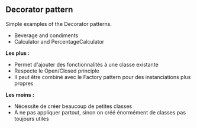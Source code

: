 ## Decorator pattern

Simple examples of the Decorator patterns.
- Beverage and condiments
- Calculator and PercentageCalculator

**Les plus :**
- Permet d'ajouter des fonctionnalités à une classe existante
- Respecte le Open/Closed principle
- Il peut être combiné avec le Factory pattern pour des instanciations plus propres

**Les moins :**
- Nécessite de créer beaucoup de petites classes
- A ne pas appliquer partout, sinon on créé énormément de classes pas toujours utiles